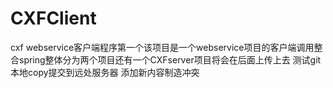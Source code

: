 # CXFClient
cxf webservice客户端程序第一个该项目是一个webservice项目的客户端调用整合spring整体分为两个项目还有一个CXFserver项目将会在后面上传上去
测试git本地copy提交到远处服务器
添加新内容制造冲突
